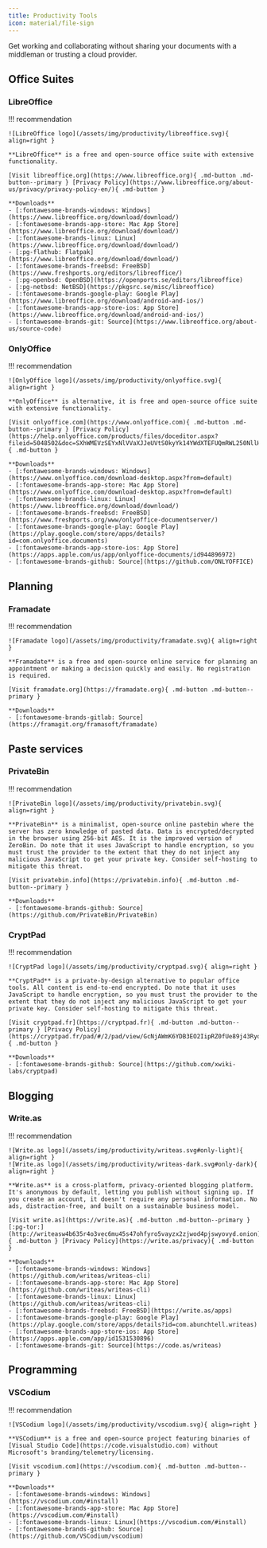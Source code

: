 ```yaml
---
title: Productivity Tools
icon: material/file-sign
---
```

Get working and collaborating without sharing your documents with a middleman or trusting a cloud provider.

## Office Suites

### LibreOffice

!!! recommendation

    ![LibreOffice logo](/assets/img/productivity/libreoffice.svg){ align=right }

    **LibreOffice** is a free and open-source office suite with extensive functionality.

    [Visit libreoffice.org](https://www.libreoffice.org){ .md-button .md-button--primary } [Privacy Policy](https://www.libreoffice.org/about-us/privacy/privacy-policy-en/){ .md-button }

    **Downloads**
    - [:fontawesome-brands-windows: Windows](https://www.libreoffice.org/download/download/)
    - [:fontawesome-brands-app-store: Mac App Store](https://www.libreoffice.org/download/download/)
    - [:fontawesome-brands-linux: Linux](https://www.libreoffice.org/download/download/)
    - [:pg-flathub: Flatpak](https://www.libreoffice.org/download/download/)
    - [:fontawesome-brands-freebsd: FreeBSD](https://www.freshports.org/editors/libreoffice/)
    - [:pg-openbsd: OpenBSD](https://openports.se/editors/libreoffice)
    - [:pg-netbsd: NetBSD](https://pkgsrc.se/misc/libreoffice)
    - [:fontawesome-brands-google-play: Google Play](https://www.libreoffice.org/download/android-and-ios/)
    - [:fontawesome-brands-app-store-ios: App Store](https://www.libreoffice.org/download/android-and-ios/)
    - [:fontawesome-brands-git: Source](https://www.libreoffice.org/about-us/source-code)

### OnlyOffice

!!! recommendation

    ![OnlyOffice logo](/assets/img/productivity/onlyoffice.svg){ align=right }

    **OnlyOffice** is alternative, it is free and open-source office suite with extensive functionality.

    [Visit onlyoffice.com](https://www.onlyoffice.com){ .md-button .md-button--primary } [Privacy Policy](https://help.onlyoffice.com/products/files/doceditor.aspx?fileid=5048502&doc=SXhWMEVzSEYxNlVVaXJJeUVtS0kyYk14YWdXTEFUQmRWL250NllHNUFGbz0_IjUwNDg1MDIi0){ .md-button }

    **Downloads**
    - [:fontawesome-brands-windows: Windows](https://www.onlyoffice.com/download-desktop.aspx?from=default)
    - [:fontawesome-brands-app-store: Mac App Store](https://www.onlyoffice.com/download-desktop.aspx?from=default)
    - [:fontawesome-brands-linux: Linux](https://www.libreoffice.org/download/download/)
    - [:fontawesome-brands-freebsd: FreeBSD](https://www.freshports.org/www/onlyoffice-documentserver/)
    - [:fontawesome-brands-google-play: Google Play](https://play.google.com/store/apps/details?id=com.onlyoffice.documents)
    - [:fontawesome-brands-app-store-ios: App Store](https://apps.apple.com/us/app/onlyoffice-documents/id944896972)
    - [:fontawesome-brands-github: Source](https://github.com/ONLYOFFICE)

## Planning

### Framadate

!!! recommendation

    ![Framadate logo](/assets/img/productivity/framadate.svg){ align=right }

    **Framadate** is a free and open-source online service for planning an appointment or making a decision quickly and easily. No registration is required.

    [Visit framadate.org](https://framadate.org){ .md-button .md-button--primary }

    **Downloads**
    - [:fontawesome-brands-gitlab: Source](https://framagit.org/framasoft/framadate)

## Paste services

### PrivateBin

!!! recommendation

    ![PrivateBin logo](/assets/img/productivity/privatebin.svg){ align=right }

    **PrivateBin** is a minimalist, open-source online pastebin where the server has zero knowledge of pasted data. Data is encrypted/decrypted in the browser using 256-bit AES. It is the improved version of ZeroBin. Do note that it uses JavaScript to handle encryption, so you must trust the provider to the extent that they do not inject any malicious JavaScript to get your private key. Consider self-hosting to mitigate this threat.

    [Visit privatebin.info](https://privatebin.info){ .md-button .md-button--primary }

    **Downloads**
    - [:fontawesome-brands-github: Source](https://github.com/PrivateBin/PrivateBin)

### CryptPad

!!! recommendation

    ![CryptPad logo](/assets/img/productivity/cryptpad.svg){ align=right }

    **CryptPad** is a private-by-design alternative to popular office tools. All content is end-to-end encrypted. Do note that it uses JavaScript to handle encryption, so you must trust the provider to the extent that they do not inject any malicious JavaScript to get your private key. Consider self-hosting to mitigate this threat.

    [Visit cryptpad.fr](https://cryptpad.fr){ .md-button .md-button--primary } [Privacy Policy](https://cryptpad.fr/pad/#/2/pad/view/GcNjAWmK6YDB3EO2IipRZ0fUe89j43Ryqeb4fjkjehE/){ .md-button }

    **Downloads**
    - [:fontawesome-brands-github: Source](https://github.com/xwiki-labs/cryptpad)

## Blogging

### Write.as

!!! recommendation

    ![Write.as logo](/assets/img/productivity/writeas.svg#only-light){ align=right }
    ![Write.as logo](/assets/img/productivity/writeas-dark.svg#only-dark){ align=right }

    **Write.as** is a cross-platform, privacy-oriented blogging platform. It's anonymous by default, letting you publish without signing up. If you create an account, it doesn't require any personal information. No ads, distraction-free, and built on a sustainable business model.

    [Visit write.as](https://write.as){ .md-button .md-button--primary } [:pg-tor:](http://writeasw4b635r4o3vec6mu45s47ohfyro5vayzx2zjwod4pjswyovyd.onion){ .md-button } [Privacy Policy](https://write.as/privacy){ .md-button }

    **Downloads**
    - [:fontawesome-brands-windows: Windows](https://github.com/writeas/writeas-cli)
    - [:fontawesome-brands-app-store: Mac App Store](https://github.com/writeas/writeas-cli)
    - [:fontawesome-brands-linux: Linux](https://github.com/writeas/writeas-cli)
    - [:fontawesome-brands-freebsd: FreeBSD](https://write.as/apps)
    - [:fontawesome-brands-google-play: Google Play](https://play.google.com/store/apps/details?id=com.abunchtell.writeas)
    - [:fontawesome-brands-app-store-ios: App Store](https://apps.apple.com/app/id1531530896)
    - [:fontawesome-brands-git: Source](https://code.as/writeas)

## Programming

### VSCodium

!!! recommendation

    ![VSCodium logo](/assets/img/productivity/vscodium.svg){ align=right }

    **VSCodium** is a free and open-source project featuring binaries of [Visual Studio Code](https://code.visualstudio.com) without Microsoft's branding/telemetry/licensing.

    [Visit vscodium.com](https://vscodium.com){ .md-button .md-button--primary }

    **Downloads**
    - [:fontawesome-brands-windows: Windows](https://vscodium.com/#install)
    - [:fontawesome-brands-app-store: Mac App Store](https://vscodium.com/#install)
    - [:fontawesome-brands-linux: Linux](https://vscodium.com/#install)
    - [:fontawesome-brands-github: Source](https://github.com/VSCodium/vscodium)
